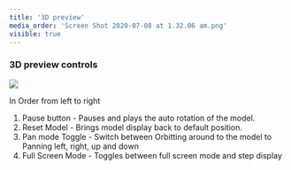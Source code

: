 ```yaml
---
title: '3D preview'
media_order: 'Screen Shot 2020-07-08 at 1.32.06 am.png'
visible: true
---
```


### 3D preview controls  

![](https://help.spiff.com.au/user/pages/09.customer-facing/3d-preview/Screen%20Shot%202020-10-28%20at%203.12.22%20pm.png)

In Order from left to right

1. Pause button - Pauses and plays the auto rotation of the model.
2. Reset Model - Brings model display back to default position. 
3. Pan mode Toggle - Switch between Orbitting around to the model to Panning left, right, up and down
4. Full Screen Mode - Toggles between full screen mode and step display